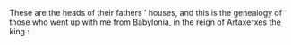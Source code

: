 These are the heads of their fathers ’ houses, and this is the genealogy of those who went up with me from Babylonia, in the reign of Artaxerxes the king :
